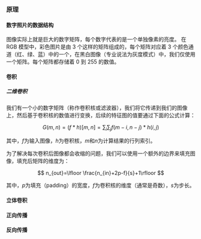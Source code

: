 ### 原理

#### 数字照片的数据结构

图像实际上就是巨大的数字矩阵，每个数字代表的是一个单独像素的亮度。
在 RGB 模型中，彩色图片是由 3 个这样的矩阵组成的，每个矩阵对应着 3 个颜色通道（红、绿、蓝）中的一个，在黑白图像（专业说法为灰度模式）中，我们仅使用一个矩阵。每个矩阵都存储着 0 到 255 的数值。

#### 卷积

##### 二维卷积

我们有一个小的数字矩阵（称作卷积核或滤波器），我们将它传递到我们的图像上，然后基于卷积核的数值进行变换，后续的特征图的值要通过下面的公式计算：

$$
G(m,n)=(f*h)[m,n]=\sum_{i}\sum_{j}f(m-i,n-j)*h(i,j)
$$

其中，$f$为输入图像，$h$为卷积核，$m$和$n$为计算结果的行列索引。

为了解决每次卷积后图像都会收缩的问题，我们可以使用一个额外的边界来填充图像，填充后矩阵的维度为：

$$
n_{out}=\lfloor \frac{n_{in}+2p-f}{s}+1\rfloor
$$

其中，$p$为填充（padding）的宽度，$f$为卷积核的维度（通常是奇数），$s$为步长。

#### 立体卷积

#### 正向传播

#### 反向传播